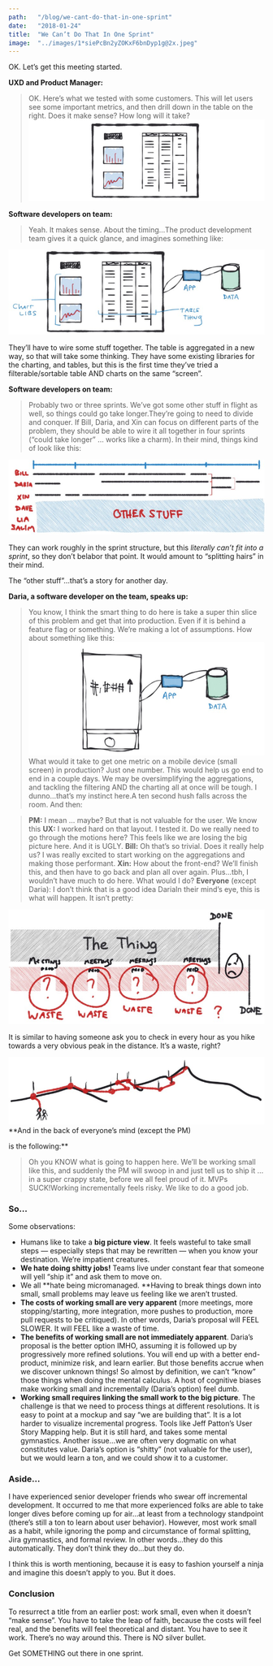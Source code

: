 ```yaml
---
path:	"/blog/we-cant-do-that-in-one-sprint"
date:	"2018-01-24"
title:	"We Can’t Do That In One Sprint"
image:	"../images/1*siePcBn2yZOKxF6bnDyp1g@2x.jpeg"
---
```


OK. Let’s get this meeting started.

**UXD and Product Manager:**


> OK. Here’s what we tested with some customers. This will let users see some important metrics, and then drill down in the table on the right. Does it make sense? How long will it take?![](../images/1*siePcBn2yZOKxF6bnDyp1g@2x.jpeg)

**Software developers on team:**


> Yeah. It makes sense. About the timing…The product development team gives it a quick glance, and imagines something like:

![](../images/1*UuQiE1Y4BFKA1WSAvxQEQQ@2x.jpeg)

They’ll have to wire some stuff together. The table is aggregated in a new way, so that will take some thinking. They have some existing libraries for the charting, and tables, but this is the first time they’ve tried a filterable/sortable table AND charts on the same “screen”.

**Software developers on team:**


> Probably two or three sprints. We’ve got some other stuff in flight as well, so things could go take longer.They’re going to need to divide and conquer. If Bill, Daria, and Xin can focus on different parts of the problem, they should be able to wire it all together in four sprints (“could take longer” … works like a charm). In their mind, things kind of look like this:

![](../images/1*TF-g1cBpdcMt3PJAJPXK6g@2x.jpeg)

They can work roughly in the sprint structure, but this *literally can’t fit into a sprint*, so they don’t belabor that point. It would amount to “splitting hairs” in their mind.

The “other stuff”…that’s a story for another day.

**Daria, a software developer on the team, speaks up:**


> You know, I think the smart thing to do here is take a super thin slice of this problem and get that into production. Even if it is behind a feature flag or something. We’re making a lot of assumptions. How about something like this:![](../images/1*briw7qwIu3mM3FIIn0rXnQ@2x.jpeg)
> What would it take to get one metric on a mobile device (small screen) in production? Just one number. This would help us go end to end in a couple days. We may be oversimplifying the aggregations, and tackling the filtering AND the charting all at once will be tough. I dunno…that’s my instinct here.A ten second hush falls across the room. And then:


> **PM:** I mean … maybe? But that is not valuable for the user. We know this
> **UX:** I worked hard on that layout. I tested it. Do we really need to go through the motions here? This feels like we are losing the big picture here. And it is UGLY.
> **Bill:** Oh that’s so trivial. Does it really help us? I was really excited to start working on the aggregations and making those performant.
> **Xin:** How about the front-end? We’ll finish this, and then have to go back and plan all over again. Plus…tbh, I wouldn’t have much to do here. What would I do?
> **Everyone** (except Daria): I don’t think that is a good idea DariaIn their mind’s eye, this is what will happen. It isn’t pretty:

![](../images/1*4jt5ccs-YwdqwZ1a4m8OpQ@2x.jpeg)

It is similar to having someone ask you to check in every hour as you hike towards a very obvious peak in the distance. It’s a waste, right?

![](../images/1*6Y5rZO4jHdpHRAARa6n3xg@2x.jpeg)**And in the back of everyone’s mind (except the PM)

 is the following:**


> Oh you KNOW what is going to happen here. We’ll be working small like this, and suddenly the PM will swoop in and just tell us to ship it … in a super crappy state, before we all feel proud of it. MVPs SUCK!Working incrementally feels risky. We like to do a good job.

### So…

Some observations:

* Humans like to take a **big picture view**. It feels wasteful to take small steps — especially steps that may be rewritten — when you know your destination. We’re impatient creatures.
* **We hate doing shitty jobs!** Teams live under constant fear that someone will yell “ship it” and ask them to move on.
* We all **hate being micromanaged. **Having to break things down into small, small problems may leave us feeling like we aren’t trusted.
* **The costs of working small are very apparent** (more meetings, more stopping/starting, more integration, more pushes to production, more pull requests to be critiqued). In other words, Daria’s proposal will FEEL SLOWER. It will FEEL like a waste of time.
* **The benefits of working small are not immediately apparent**. Daria’s proposal is the better option IMHO, assuming it is followed up by progressively more refined solutions. You will end up with a better end-product, minimize risk, and learn earlier. But those benefits accrue when we discover unknown things! So almost by definition, we can’t “know” those things when doing the mental calculus. A host of cognitive biases make working small and incrementally (Daria’s option) feel dumb.
* **Working small requires linking the small work to the big picture**. The challenge is that we need to process things at different resolutions. It is easy to point at a mockup and say “we are building that”. It is a lot harder to visualize incremental progress. Tools like Jeff Patton’s User Story Mapping help. But it is still hard, and takes some mental gymnastics. Another issue…we are often very dogmatic on what constitutes value. Daria’s option is “shitty” (not valuable for the user), but we would learn a ton, and we could show it to a customer.
### Aside…

I have experienced senior developer friends who swear off incremental development. It occurred to me that more experienced folks are able to take longer dives before coming up for air…at least from a technology standpoint (there’s still a ton to learn about user behavior). However, most work small as a habit, while ignoring the pomp and circumstance of formal splitting, Jira gymnastics, and formal review. In other words…they do this automatically. They don’t think they do…but they do.

I think this is worth mentioning, because it is easy to fashion yourself a ninja and imagine this doesn’t apply to you. But it does.

### Conclusion

To resurrect a title from an earlier post: work small, even when it doesn’t “make sense”. You have to take the leap of faith, because the costs will feel real, and the benefits will feel theoretical and distant. You have to see it work. There’s no way around this. There is NO silver bullet.

Get SOMETHING out there in one sprint.

